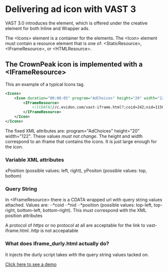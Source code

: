 # Delivering ad icon with VAST 3

VAST 3.0 introduces the <Icons> element, which is offered under the <Linear> creative element for both Inline and Wrapper ads.

The \<Icons\> element is a container for the <Icon> elements. The \<Icon\> element must contain a resource element that is one of: \<StaticResource\>, \<IFrameResource\>, or \<HTMLResource\>.

## The CrownPeak icon is implemented with a \<IFrameResource\>

This an example of a typical Icons tag.

```xml
<Icons>
    <Icon duration="00:00:05" program="AdChoices" height="20" width="122" xPosition="right" yPosition="0">
        <IFrameResource>
            <![CDATA[//c.evidon.com/vast-iframe.html?;coid=242;nid=115053;position=top-right]]>
        </IFrameResource>
    </Icon>
</Icons>
```

The fixed XML attributes are: program="AdChoices" height="20" width="122". These values *must not change*. The height and width correspond to an iframe that contains the icons.  It is just large enough for the icon.

### Variable XML attributes

xPosition (possible values: left, right), yPositon (possible values: top, bottom)

### Query String

In \<IFrameResource\> there is a CDATA wrapped url with query string values attached. Values are:
⋅⋅*coid
⋅⋅*nid
⋅⋅*position (possible values: top-left, top-right, bottom-left, bottom-right).  This must correspond with the XML position attributes

A protocol of _https_ or no protocol at all are acceptable for the link to vast-iframe.html. _http_ is not accepatable

### What does iframe_durly.html actually do?

It injects the durly script takes with the  query string values tacked on.

[Click here to see a demo][demo]

[demo]:https://mconnor.github.io/testVast/c.evidon.tag.test.html

[VAST3]: https://www.iab.com/wp-content/uploads/2015/06/VASTv3_0.pdf